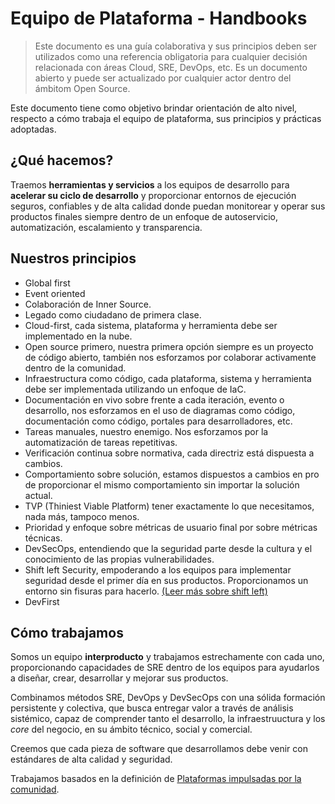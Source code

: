 # Equipo de Plataforma - Handbooks

> Este documento es una guía colaborativa y sus principios deben ser utilizados como una referencia obligatoria para cualquier decisión relacionada con áreas Cloud, SRE, DevOps, etc.
> Es un documento abierto y puede ser actualizado por cualquier actor dentro del ámbitom Open Source.

Este documento tiene como objetivo brindar orientación de alto nivel, respecto a cómo trabaja el equipo de plataforma, sus principios y prácticas adoptadas.

## ¿Qué hacemos?

Traemos **herramientas y servicios** a los equipos de desarrollo para **acelerar su ciclo de desarrollo** y proporcionar entornos de ejecución seguros, confiables y de alta calidad donde puedan monitorear y operar sus productos finales siempre dentro de un enfoque de autoservicio, automatización, escalamiento y transparencia.

## Nuestros principios

-   Global first 
-   Event oriented
-   Colaboración de Inner Source.
-   Legado como ciudadano de primera clase.
-   Cloud-first, cada sistema, plataforma y herramienta debe ser implementado en la nube.
-   Open source primero, nuestra primera opción siempre es un proyecto de código abierto, también nos esforzamos por colaborar activamente dentro de la comunidad.
-   Infraestructura como código, cada plataforma, sistema y herramienta debe ser implementada utilizando un enfoque de IaC.
-   Documentación en vivo sobre frente a cada iteración, evento o desarrollo, nos esforzamos en el uso de diagramas como código, documentación como código, portales para desarrolladores, etc.
-   Tareas manuales, nuestro enemigo. Nos esforzamos por la automatización de tareas repetitivas.
-   Verificación continua sobre normativa, cada directriz está dispuesta a cambios.
-   Comportamiento sobre solución, estamos dispuestos a cambios en pro de proporcionar el mismo comportamiento sin importar la solución actual.
-   TVP (Thiniest Viable Platform) tener exactamente lo que necesitamos, nada más, tampoco menos.
-   Prioridad y enfoque sobre métricas de usuario final por sobre métricas técnicas.
-   DevSecOps, entendiendo que la seguridad parte desde la cultura y el conocimiento de las propias vulnerabilidades.
-   Shift left Security, empoderando a los equipos para implementar seguridad desde el primer día en sus productos. Proporcionamos un entorno sin fisuras para hacerlo. [(Leer más sobre shift left)](https://snyk.io/learn/shift-left-security/)
-   DevFirst

## Cómo trabajamos

Somos un equipo **interproducto** y trabajamos estrechamente con cada uno, proporcionando capacidades de SRE dentro de los equipos para ayudarlos a diseñar, crear,  desarrollar y mejorar sus productos.

Combinamos métodos SRE, DevOps y DevSecOps con una sólida formación persistente y colectiva, que busca entregar valor a través de análisis sistémico, capaz de comprender tanto el desarrollo, la infraestruuctura y los _core_ del negocio, en su ámbito técnico, social y comercial.

Creemos que cada pieza de software que desarrollamos debe venir con estándares de alta calidad y seguridad.

Trabajamos basados en la definición de [Plataformas impulsadas por la comunidad](community-driven-platform.md).
